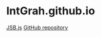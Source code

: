 # IntGrah.github.io
[JSB.js](https://intgrah.github.io/)
[GitHub repository](https://github.com/IntGrah/jsb-js)
